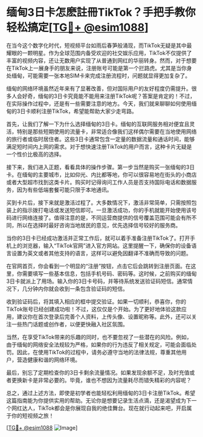 # 缅甸3日卡怎麽註冊TikTok？手把手教你轻松搞定[[TG💪+ @esim1088](https://t.me/s/esim1088)]

在当今这个数字化时代，短视频平台如雨后春笋般涌现，而TikTok无疑是其中最耀眼的一颗明星。作为全球范围内备受欢迎的社交娱乐应用，TikTok不仅提供了丰富的视频内容，还让无数用户实现了从普通到网红的华丽转身。然而，对于想要在TikTok上一展身手的朋友来说，注册账号可能是第一个拦路虎。尤其是当你身处缅甸，可能需要一张本地SIM卡来完成注册流程时，问题就显得更加复杂了。

缅甸的网络环境虽然近年来有了显著改善，但对国际用户的友好程度仍需提升。很多人会好奇，缅甸的3日卡究竟能不能用来注册TikTok呢？答案是肯定的！不过，在实际操作过程中，还是有一些需要注意的地方。今天，我们就来聊聊如何使用缅甸的3日卡顺利注册TikTok，希望能帮助大家少走弯路。

首先，让我们了解一下为什么选择缅甸的3日卡。缅甸的互联网服务相对便宜且灵活，特别是那些短期使用的流量卡，非常适合像我们这样偶尔需要在当地使用网络的旅行者或临时居住者。这些3日卡通常包含一定量的数据流量和通话时间，能够满足短时间内上网的需求。对于想快速注册TikTok的用户而言，这种卡片无疑是一个性价比极高的选择。

接下来，我们进入正题，看看具体的操作步骤。第一步当然是购买一张缅甸的3日卡。在缅甸的主要城市，比如仰光、内比都等地，你可以很容易地在街头的小商店或者大型超市找到这类卡片。购买时记得询问工作人员是否支持国际电话和数据服务，因为有些低端套餐可能只限于本地通讯。

买到卡片后，接下来就是激活过程了。大多数情况下，激活非常简单，只需按照包装上的指示拨打电话或发送短信即可。一旦激活成功，你的手机就能开始使用该号码进行网络连接了。值得注意的是，不同运营商提供的信号覆盖范围可能会有所不同，所以在选择时最好咨询当地居民的意见，优先选择信号较好的服务商。

当你的3日卡已经成功激活并正常工作后，就可以着手准备注册TikTok了。打开手机上的浏览器，输入“TikTok官网”进入官方网站。这里提醒一下，确保你的设备语言设置为英文或者其他支持的语言，这样可以避免因翻译不准确而导致的问题。

在官网首页，你会看到一个明显的“注册”按钮，点击它后会跳转到注册页面。在这里，你需要填写一些基本信息，包括手机号码、密码等。这时候，之前购买的缅甸3日卡就派上了用场。输入你的3日卡号码，并等待系统发送验证码短信。通常情况下，几分钟内你就会收到一条包含验证码的短信。

收到验证码后，将其填入相应的框中提交验证。如果一切顺利，恭喜你，你的TikTok账号已经创建成功啦！不过，这仅仅是个开始。为了更好地体验这款应用，建议你在首次登录后完善个人资料，上传头像、设置昵称等。此外，还可以关注一些热门话题或创作者，以便更快融入社区氛围。

当然，在享受TikTok带来的乐趣的同时，也不要忽视了一些潜在的风险。例如，由于缅甸的网络安全法规较为严格，如果你的行为违反了相关规定，可能会面临处罚。因此，在使用TikTok的过程中，请务必遵守当地的法律法规，尊重其他用户，营造健康和谐的网络环境。

最后，别忘了定期检查你的3日卡剩余流量情况。如果发现余额不足，及时充值或者更换新卡是非常必要的。毕竟，谁也不想因为流量耗尽而错失精彩的内容呢？

总之，通过上述方法，即使是初学者也能轻松利用缅甸的3日卡注册TikTok。希望这篇指南能为你提供实用的帮助。无论你是想要记录生活点滴，还是渴望成为下一个网红达人，TikTok都会是你展现自我的绝佳舞台。现在就行动起来吧，开启属于你的短视频之旅！

[[TG💪+ @esim1088](https://t.me/s/esim1088) ![Image](https://i.postimg.cc/4NQfJmqS/Snipaste-2025-05-13-00-14-12.png)]